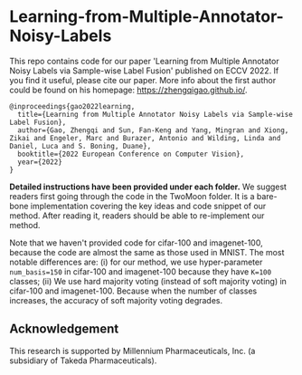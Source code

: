 # Learning-from-Multiple-Annotator-Noisy-Labels

This repo contains code for our paper 'Learning from Multiple Annotator Noisy Labels via Sample-wise Label Fusion' published on ECCV 2022. If you find it useful, please cite our paper. More info about the first author could be found on his homepage: https://zhengqigao.github.io/.


```
@inproceedings{gao2022learning,
  title={Learning from Multiple Annotator Noisy Labels via Sample-wise Label Fusion},
  author={Gao, Zhengqi and Sun, Fan-Keng and Yang, Mingran and Xiong, Zikai and Engeler, Marc and Burazer, Antonio and Wilding, Linda and Daniel, Luca and S. Boning, Duane},
  booktitle={2022 European Conference on Computer Vision},
  year={2022}
}
```

**Detailed instructions have been provided under each folder.** We suggest readers first going through the code in the TwoMoon folder. It is a bare-bone implementation covering the key ideas and code snippet of our method. After reading it, readers should be able to re-implement our method.


Note that we haven't provided code for cifar-100 and imagenet-100, because the code are almost the same as those used in MNIST. The most notable differences are: (i) for our method, we use hyper-parameter ```num_basis=150``` in cifar-100 and imagenet-100 because they have ```K=100``` classes; (ii) We use hard majority voting (instead of soft majority voting) in cifar-100 and imagenet-100. Because when the number of classes increases, the accuracy of soft majority voting degrades.


## Acknowledgement

This research is supported by Millennium Pharmaceuticals, Inc. (a subsidiary of Takeda Pharmaceuticals).
